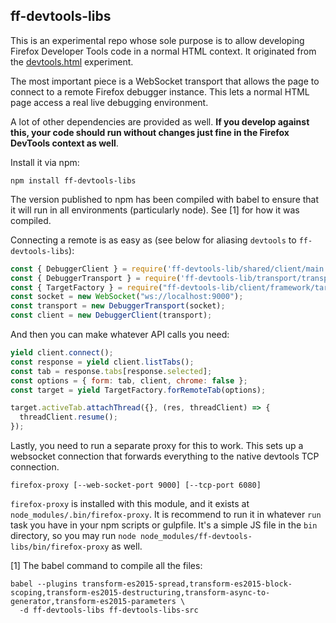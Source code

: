 
## ff-devtools-libs

This is an experimental repo whose sole purpose is to allow developing
Firefox Developer Tools code in a normal HTML context. It originated
from the [devtools.html](https://github.com/joewalker/devtools.html)
experiment.

The most important piece is a WebSocket transport that allows the page
to connect to a remote Firefox debugger instance. This lets a normal
HTML page access a real live debugging environment.

A lot of other dependencies are provided as well. **If you develop
against this, your code should run without changes just fine in the
Firefox DevTools context as well**.

Install it via npm:

```
npm install ff-devtools-libs
```

The version published to npm has been compiled with babel to ensure
that it will run in all environments (particularly node). See [1] for
how it was compiled.

Connecting a remote is as easy as (see below for aliasing `devtools`
to `ff-devtools-libs`):

```js
const { DebuggerClient } = require('ff-devtools-lib/shared/client/main');
const { DebuggerTransport } = require('ff-devtools-lib/transport/transport');
const { TargetFactory } = require("ff-devtools-lib/client/framework/target");
const socket = new WebSocket("ws://localhost:9000");
const transport = new DebuggerTransport(socket);
const client = new DebuggerClient(transport);
```

And then you can make whatever API calls you need:

```js
yield client.connect();
const response = yield client.listTabs();
const tab = response.tabs[response.selected];
const options = { form: tab, client, chrome: false };
const target = yield TargetFactory.forRemoteTab(options);

target.activeTab.attachThread({}, (res, threadClient) => {
  threadClient.resume();
});
```

Lastly, you need to run a separate proxy for this to work. This sets
up a websocket connection that forwards everything to the native
devtools TCP connection.

```
firefox-proxy [--web-socket-port 9000] [--tcp-port 6080]
```

`firefox-proxy` is installed with this module, and it exists at
`node_modules/.bin/firefox-proxy`. It is recommend to run it in
whatever `run` task you have in your npm scripts or gulpfile. It's a
simple JS file in the `bin` directory, so you may run `node
node_modules/ff-devtools-libs/bin/firefox-proxy` as well.

[1] The babel command to compile all the files:

```
babel --plugins transform-es2015-spread,transform-es2015-block-scoping,transform-es2015-destructuring,transform-async-to-generator,transform-es2015-parameters \
  -d ff-devtools-libs ff-devtools-libs-src
```